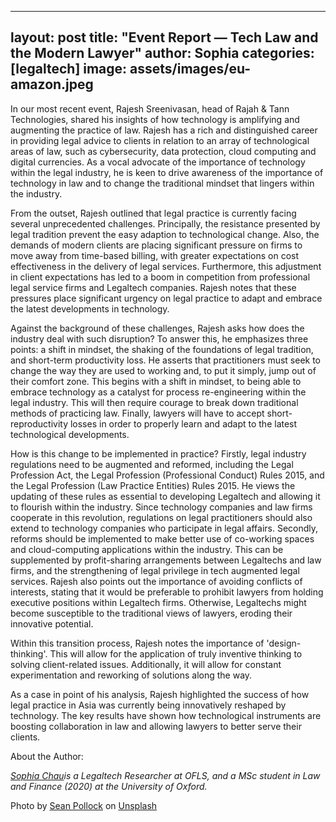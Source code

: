 
---
layout: post
title:  "Event Report — Tech Law and the Modern Lawyer"
author: Sophia
categories: [legaltech]
image: assets/images/eu-amazon.jpeg
---

In our most recent event, Rajesh Sreenivasan, head of Rajah & Tann Technologies, shared his insights of how technology is amplifying and augmenting the practice of law. Rajesh has a rich and distinguished career in providing legal advice to clients in relation to an array of technological areas of law, such as cybersecurity, data protection, cloud computing and digital currencies. As a vocal advocate of the importance of technology within the legal industry, he is keen to drive awareness of the importance of technology in law and to change the traditional mindset that lingers within the industry.

From the outset, Rajesh outlined that legal practice is currently facing several unprecedented challenges. Principally, the resistance presented by legal tradition prevent the easy adaption to technological change. Also, the demands of modern clients are placing significant pressure on firms to move away from time-based billing, with greater expectations on cost effectiveness in the delivery of legal services. Furthermore, this adjustment in client expectations has led to a boom in competition from professional legal service firms and Legaltech companies. Rajesh notes that these pressures place significant urgency on legal practice to adapt and embrace the latest developments in technology.

Against the background of these challenges, Rajesh asks how does the industry deal with such disruption? To answer this, he emphasizes three points: a shift in mindset, the shaking of the foundations of legal tradition, and short-term productivity loss. He asserts that practitioners must seek to change the way they are used to working and, to put it simply, jump out of their comfort zone. This begins with a shift in mindset, to being able to embrace technology as a catalyst for process re-engineering within the legal industry. This will then require courage to break down traditional methods of practicing law. Finally, lawyers will have to accept short-reproductivity losses in order to properly learn and adapt to the latest technological developments.

How is this change to be implemented in practice? Firstly, legal industry regulations need to be augmented and reformed, including the Legal Profession Act, the Legal Profession (Professional Conduct) Rules 2015, and the Legal Profession (Law Practice Entities) Rules 2015\. He views the updating of these rules as essential to developing Legaltech and allowing it to flourish within the industry. Since technology companies and law firms cooperate in this revolution, regulations on legal practitioners should also extend to technology companies who participate in legal affairs. Secondly, reforms should be implemented to make better use of co-working spaces and cloud-computing applications within the industry. This can be supplemented by profit-sharing arrangements between Legaltechs and law firms, and the strengthening of legal privilege in tech augmented legal services. Rajesh also points out the importance of avoiding conflicts of interests, stating that it would be preferable to prohibit lawyers from holding executive positions within Legaltech firms. Otherwise, Legaltechs might become susceptible to the traditional views of lawyers, eroding their innovative potential.

Within this transition process, Rajesh notes the importance of 'design-thinking'. This will allow for the application of truly inventive thinking to solving client-related issues. Additionally, it will allow for constant experimentation and reworking of solutions along the way.

As a case in point of his analysis, Rajesh highlighted the success of how legal practice in Asia was currently being innovatively reshaped by technology. The key results have shown how technological instruments are boosting collaboration in law and allowing lawyers to better serve their clients.

About the Author:

[_Sophia Chau_](https://www.linkedin.com/in/sophia-chau-175b631a4/)_is a Legaltech Researcher at OFLS, and a MSc student in Law and Finance (2020) at the University of Oxford._

Photo by [Sean Pollock](https://unsplash.com/@seanpollock?utm_source=medium&utm_medium=referral) on [Unsplash](https://unsplash.com/?utm_source=medium&utm_medium=referral)
